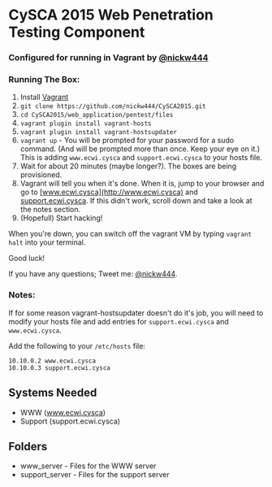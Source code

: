 # CySCA 2015 Web Penetration Testing Component

### Configured for running in Vagrant by [@nickw444](https://github.com/nickw444)

### Running The Box:

1. Install [Vagrant](https://docs.vagrantup.com/v2/installation/)
1. `git clone https://github.com/nickw444/CySCA2015.git`
1. `cd CySCA2015/web_application/pentest/files`
1. `vagrant plugin install vagrant-hosts`
1. `vagrant plugin install vagrant-hostsupdater`
1. `vagrant up` - You will be prompted for your password for a sudo command. (And will be prompted more than once. Keep your eye on it.)
This is adding `www.ecwi.cysca` and `support.ecwi.cysca` to your hosts file.
1. Wait for about 20 minutes (maybe longer?). The boxes are being provisioned.
1. Vagrant will tell you when it's done. When it is, jump to your browser and 
go to [www.ecwi.cysca](http://www.ecwi.cysca) and 
[support.ecwi.cysca](http://www.ecwi.cysca). If this didn't work, scroll down 
and take a look at the notes section.
1. (Hopefull) Start hacking!

When you're down, you can switch off the vagrant VM by typing `vagrant halt` into your terminal.

Good luck!

If you have any questions; Tweet me: [@nickw444](https://twitter.com/nickw444).

### Notes:

If for some reason vagrant-hostsupdater doesn't do it's job, you will need to 
modify your hosts file and add entries for `support.ecwi.cysca` and `www.ecwi.cysca`. 

Add the following to your `/etc/hosts` file:

```
10.10.0.2 www.ecwi.cysca
10.10.0.3 support.ecwi.cysca
```



## Systems Needed
* WWW (www.ecwi.cysca)
* Support (support.ecwi.cysca) 

## Folders
* www_server - Files for the WWW server
* support_server - Files for the support server
